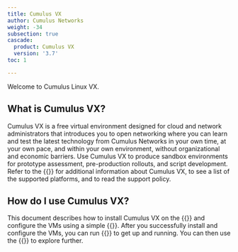 ```yaml
---
title: Cumulus VX
author: Cumulus Networks
weight: -34
subsection: true
cascade:
  product: Cumulus VX
  version: '3.7'
toc: 1

---
```

Welcome to Cumulus Linux VX.

## What is Cumulus VX?

Cumulus VX is a free virtual environment designed for cloud and network administrators that introduces you to open networking where you can learn and test the latest technology from Cumulus Networks in your own time, at your own pace, and within your own environment, without organizational and economic barriers. Use Cumulus VX to produce sandbox environments for prototype assessment, pre-production rollouts, and script development. Refer to the {{<link url="Cumulus-VX-Overview" text="Cumulus VX overview">}} for additional information about Cumulus VX, to see a list of the supported platforms, and to read the support policy.

## How do I use Cumulus VX?

This document describes how to install Cumulus VX on the {{<link url="Cumulus-VX-Overview" text="supported platforms">}} and configure the VMs using a simple {{<link url="Example-Topology" text="two leaf and one spine topology">}}. After you successfully install and configure the VMs, you can run {{<link url="Basic-Commands" text="basic commands">}} to get up and running. You can then use the {{<exlink url="https://docs.cumulusnetworks.com/cumulus-linux" text="Cumulus Linux documentation set">}} to explore further.